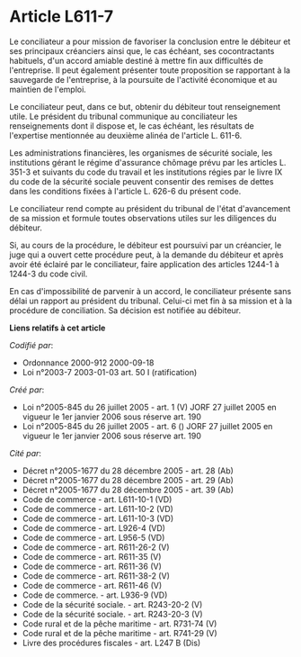 # Article L611-7

Le conciliateur a pour mission de favoriser la conclusion entre le débiteur et ses principaux créanciers ainsi que, le cas
échéant, ses cocontractants habituels, d'un accord amiable destiné à mettre fin aux difficultés de l'entreprise. Il peut
également présenter toute proposition se rapportant à la sauvegarde de l'entreprise, à la poursuite de l'activité économique
et au maintien de l'emploi.

Le conciliateur peut, dans ce but, obtenir du débiteur tout renseignement utile. Le président du tribunal communique au
conciliateur les renseignements dont il dispose et, le cas échéant, les résultats de l'expertise mentionnée au deuxième
alinéa de l'article L. 611-6.

Les administrations financières, les organismes de sécurité sociale, les institutions gérant le régime d'assurance chômage
prévu par les articles L. 351-3 et suivants du code du travail et les institutions régies par le livre IX du code de la
sécurité sociale peuvent consentir des remises de dettes dans les conditions fixées à l'article L. 626-6 du présent code.

Le conciliateur rend compte au président du tribunal de l'état d'avancement de sa mission et formule toutes observations
utiles sur les diligences du débiteur.

Si, au cours de la procédure, le débiteur est poursuivi par un créancier, le juge qui a ouvert cette procédure peut, à la
demande du débiteur et après avoir été éclairé par le conciliateur, faire application des articles 1244-1 à 1244-3 du code
civil.

En cas d'impossibilité de parvenir à un accord, le conciliateur présente sans délai un rapport au président du tribunal.
Celui-ci met fin à sa mission et à la procédure de conciliation. Sa décision est notifiée au débiteur.

**Liens relatifs à cet article**

_Codifié par_:

  - Ordonnance 2000-912 2000-09-18
  - Loi n°2003-7 2003-01-03 art. 50 I (ratification)

_Créé par_:

  - Loi n°2005-845 du 26 juillet 2005 - art. 1 (V) JORF 27 juillet 2005 en vigueur le 1er janvier 2006 sous réserve art. 190
  - Loi n°2005-845 du 26 juillet 2005 - art. 6 () JORF 27 juillet 2005 en vigueur le 1er janvier 2006 sous réserve art. 190

_Cité par_:

  - Décret n°2005-1677 du 28 décembre 2005 - art. 28 (Ab)
  - Décret n°2005-1677 du 28 décembre 2005 - art. 29 (Ab)
  - Décret n°2005-1677 du 28 décembre 2005 - art. 39 (Ab)
  - Code de commerce - art. L611-10-1 (VD)
  - Code de commerce - art. L611-10-2 (VD)
  - Code de commerce - art. L611-10-3 (VD)
  - Code de commerce - art. L926-4 (VD)
  - Code de commerce - art. L956-5 (VD)
  - Code de commerce - art. R611-26-2 (V)
  - Code de commerce - art. R611-35 (V)
  - Code de commerce - art. R611-36 (V)
  - Code de commerce - art. R611-38-2 (V)
  - Code de commerce - art. R611-46 (V)
  - Code de commerce. - art. L936-9 (VD)
  - Code de la sécurité sociale. - art. R243-20-2 (V)
  - Code de la sécurité sociale. - art. R243-20-3 (V)
  - Code rural et de la pêche maritime - art. R731-74 (V)
  - Code rural et de la pêche maritime - art. R741-29 (V)
  - Livre des procédures fiscales - art. L247 B (Dis)
